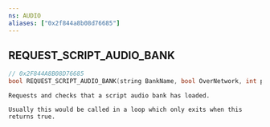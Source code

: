 ```yaml
---
ns: AUDIO
aliases: ["0x2f844a8b08d76685"]
---
```

## REQUEST_SCRIPT_AUDIO_BANK

```c
// 0x2F844A8B08D76685
bool REQUEST_SCRIPT_AUDIO_BANK(string BankName, bool OverNetwork, int playerBits);
```

```
Requests and checks that a script audio bank has loaded.

Usually this would be called in a loop which only exits when this returns true.
```
